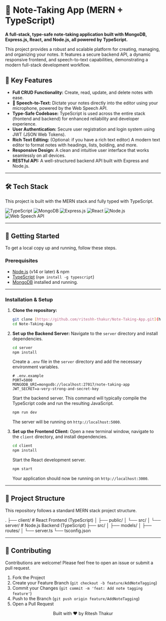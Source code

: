 # 📝 Note-Taking App (MERN + TypeScript)

**A full-stack, type-safe note-taking application built with MongoDB, Express.js, React, and Node.js, all powered by TypeScript.**

This project provides a robust and scalable platform for creating, managing, and organizing your notes. It features a secure backend API, a dynamic responsive frontend, and speech-to-text capabilities, demonstrating a modern full-stack development workflow.



## 🌟 Key Features

* **Full CRUD Functionality:** Create, read, update, and delete notes with ease.
* **🎤 Speech-to-Text:** Dictate your notes directly into the editor using your microphone, powered by the Web Speech API.
* **Type-Safe Codebase:** TypeScript is used across the entire stack (frontend and backend) for enhanced reliability and developer experience.
* **User Authentication:** Secure user registration and login system using JWT (JSON Web Tokens).
* **Rich Text Editing:** (Optional: if you have a rich text editor) A modern text editor to format notes with headings, lists, bolding, and more.
* **Responsive Design:** A clean and intuitive user interface that works seamlessly on all devices.
* **RESTful API:** A well-structured backend API built with Express and Node.js.

---

## 🛠️ Tech Stack

This project is built with the MERN stack and fully typed with TypeScript.

![TypeScript](https://img.shields.io/badge/TypeScript-3178C6?style=for-the-badge&logo=typescript&logoColor=white)
![MongoDB](https://img.shields.io/badge/MongoDB-47A248?style=for-the-badge&logo=mongodb&logoColor=white)
![Express.js](https://img.shields.io/badge/Express.js-000000?style=for-the-badge&logo=express&logoColor=white)
![React](https://img.shields.io/badge/React-20232A?style=for-the-badge&logo=react&logoColor=61DAFB)
![Node.js](https://img.shields.io/badge/Node.js-339933?style=for-the-badge&logo=nodedotjs&logoColor=white)
![Web Speech API](https://img.shields.io/badge/Web_Speech_API-F8991D?style=for-the-badge&logo=google-chrome&logoColor=white)

---

## 🚀 Getting Started

To get a local copy up and running, follow these steps.

### Prerequisites

* [Node.js](https://nodejs.org/) (v14 or later) & npm
* [TypeScript](https://www.typescriptlang.org/download) (`npm install -g typescript`)
* [MongoDB](https://www.mongodb.com/try/download/community) installed and running.

---

### Installation & Setup

1.  **Clone the repository:**
    ```sh
    git clone [https://github.com/riteshh-thakur/Note-Taking-App.git](https://github.com/riteshh-thakur/Note-Taking-App.git)
    cd Note-Taking-App
    ```

2.  **Set up the Backend Server:**
    Navigate to the `server` directory and install dependencies.
    ```sh
    cd server
    npm install
    ```
    Create a `.env` file in the `server` directory and add the necessary environment variables.
    ```env
    # .env.example
    PORT=5000
    MONGODB_URI=mongodb://localhost:27017/note-taking-app
    JWT_SECRET=a-very-strong-and-secret-key
    ```
    Start the backend server. This command will typically compile the TypeScript code and run the resulting JavaScript.
    ```sh
    npm run dev
    ```
    The server will be running on `http://localhost:5000`.

3.  **Set up the Frontend Client:**
    Open a new terminal window, navigate to the `client` directory, and install dependencies.
    ```sh
    cd client
    npm install
    ```
    Start the React development server.
    ```sh
    npm start
    ```
    Your application should now be running on `http://localhost:3000`.

---

## 📁 Project Structure

This repository follows a standard MERN stack project structure.


.
├── client/         # React Frontend (TypeScript)
│   ├── public/
│   └── src/
│
└── server/         # Node.js Backend (TypeScript)
├── src/
│   ├── models/
│   ├── routes/
│   └── server.ts
└── tsconfig.json


---

## 🤝 Contributing

Contributions are welcome! Please feel free to open an issue or submit a pull request.

1.  Fork the Project
2.  Create your Feature Branch (`git checkout -b feature/AddNoteTagging`)
3.  Commit your Changes (`git commit -m 'feat: Add note tagging feature'`)
4.  Push to the Branch (`git push origin feature/AddNoteTagging`)
5.  Open a Pull Request


<p align="center">
  Built with ❤️ by Ritesh Thakur
</p>
